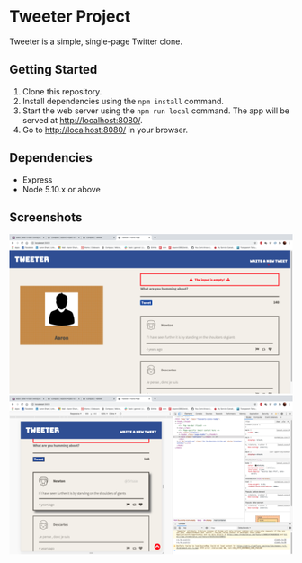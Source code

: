 # Tweeter Project

Tweeter is a simple, single-page Twitter clone.

## Getting Started

1. Clone this repository.
2. Install dependencies using the `npm install` command.
3. Start the web server using the `npm run local` command. The app will be served at <http://localhost:8080/>.
4. Go to <http://localhost:8080/> in your browser.

## Dependencies

- Express
- Node 5.10.x or above

## Screenshots
!["Screenshot of desktop view with an empty input"](https://github.com/aaron3993/tweeter/blob/master/docs/desktop-empty.png?raw=true)
!["Screenshot of mobile view while hovering a tweet"](https://github.com/aaron3993/tweeter/blob/master/docs/mobile-hover-tweet.png?raw=true)

